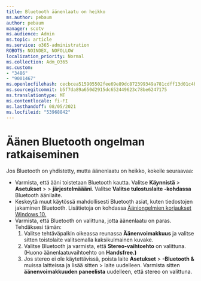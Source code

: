 ```yaml
---
title: Bluetooth äänenlaatu on heikko
ms.author: pebaum
author: pebaum
manager: scotv
ms.audience: Admin
ms.topic: article
ms.service: o365-administration
ROBOTS: NOINDEX, NOFOLLOW
localization_priority: Normal
ms.collection: Adm_O365
ms.custom:
- "3486"
- "9001467"
ms.openlocfilehash: cecbcea515905502fee69e89dc872399349a781cdff13d01c4b323617c5cba4d
ms.sourcegitcommit: b5f7da89a650d2915dc652449623c78be6247175
ms.translationtype: MT
ms.contentlocale: fi-FI
ms.lasthandoff: 08/05/2021
ms.locfileid: "53968842"
---
```

# <a name="fix-bluetooth-audio-quality-issue"></a>Äänen Bluetooth ongelman ratkaiseminen

Jos Bluetooth on yhdistetty, mutta äänenlaatu on heikko, kokeile seuraavaa:

- Varmista, että ääni toistetaan Bluetooth kautta. Valitse **Käynnistä**  >  **Asetukset**  >    >  **järjestelmäääni**. Valitse **Valitse tulostuslaite -kohdassa** Bluetooth äänilaite.
- Keskeytä muut käytössä mahdollisesti Bluetooth asiat, kuten tiedostojen jakaminen Bluetooth. Lisätietoja on kohdassa [Ääniongelmien korjaukset Windows 10.](https://support.microsoft.com/help/4520288/windows-10-fix-sound-problems)
- Varmista, että Bluetooth on valittuna, jotta äänenlaatu on paras. Tehdäksesi tämän: 
    1. Valitse tehtäväpalkin oikeassa reunassa **Äänenvoimakkuus** ja valitse sitten toistolaite valitsemalla kaksikulmainen kuvake.
    2. Valitse Bluetooth ja varmista, että **Stereo-vaihtoehto** on valittuna. (Huono äänenlaatuvaihtoehto on **Handsfree.)**
    3. Jos stereo ei ole käytettävissä, poista laite **Asetukset**  >  **-Bluetooth &** muissa laitteissa ja lisää sitten  >  laite uudelleen. Varmista sitten **äänenvoimakkuuden paneelista** uudelleen, että stereo on valittuna.

